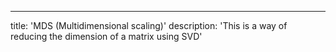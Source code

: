 ---
title: 'MDS (Multidimensional scaling)'
description: 'This is a way of reducing the dimension of a matrix using SVD'
